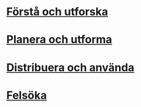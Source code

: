 # [Förstå och utforska](/understand-explore/what-is-ata)
# [Planera och utforma](/plan-design/ata-architecture)
# [Distribuera och använda](/deploy-use/preinstall-ata)
# [Felsöka](/troubleshoot/troubleshooting-ata-known-errors)


<!--HONumber=Jul16_HO3-->


